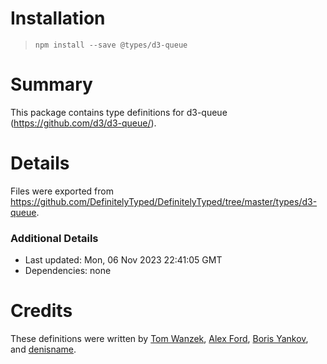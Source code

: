 # Installation
> `npm install --save @types/d3-queue`

# Summary
This package contains type definitions for d3-queue (https://github.com/d3/d3-queue/).

# Details
Files were exported from https://github.com/DefinitelyTyped/DefinitelyTyped/tree/master/types/d3-queue.

### Additional Details
 * Last updated: Mon, 06 Nov 2023 22:41:05 GMT
 * Dependencies: none

# Credits
These definitions were written by [Tom Wanzek](https://github.com/tomwanzek), [Alex Ford](https://github.com/gustavderdrache), [Boris Yankov](https://github.com/borisyankov), and [denisname](https://github.com/denisname).
